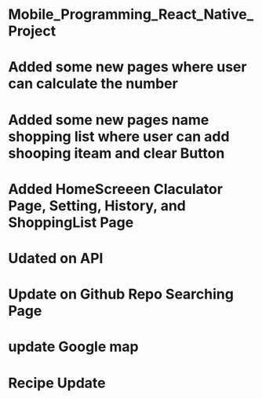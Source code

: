 ﻿# Mobile_Programming_React_Native_Project
# Added some new pages where user can calculate the number 
# Added some new pages name shopping list where user can add shooping iteam and clear Button
# Added HomeScreeen Claculator Page, Setting, History, and ShoppingList Page 
# Udated on API 
# Update on Github Repo Searching Page 
# update Google map 
# Recipe Update
